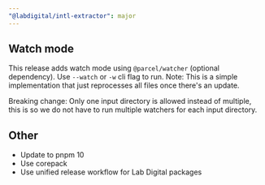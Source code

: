 ```yaml
---
"@labdigital/intl-extractor": major
---
```


## Watch mode

This release adds watch mode using `@parcel/watcher` (optional dependency). Use `--watch` or `-w` cli flag to run.
Note: This is a simple implementation that just reprocesses all files once there's an update.

Breaking change: Only one input directory is allowed instead of multiple, this is so we do not have to run multiple watchers for each input directory.


## Other

- Update to pnpm 10
- Use corepack
- Use unified release workflow for Lab Digital packages
